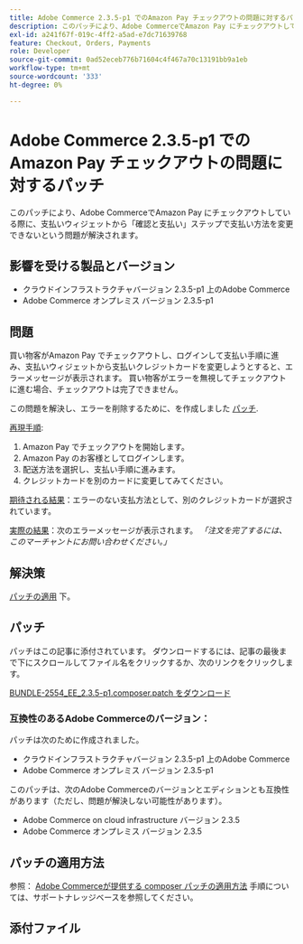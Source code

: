 ```yaml
---
title: Adobe Commerce 2.3.5-p1 でのAmazon Pay チェックアウトの問題に対するパッチ
description: このパッチにより、Adobe CommerceでAmazon Pay にチェックアウトしている際に、支払いウィジェットから「確認と支払い」ステップで支払い方法を変更できないという問題が解決されます。
exl-id: a241f67f-019c-4ff2-a5ad-e7dc71639768
feature: Checkout, Orders, Payments
role: Developer
source-git-commit: 0ad52eceb776b71604c4f467a70c13191bb9a1eb
workflow-type: tm+mt
source-wordcount: '333'
ht-degree: 0%

---
```


# Adobe Commerce 2.3.5-p1 でのAmazon Pay チェックアウトの問題に対するパッチ

このパッチにより、Adobe CommerceでAmazon Pay にチェックアウトしている際に、支払いウィジェットから「確認と支払い」ステップで支払い方法を変更できないという問題が解決されます。

## 影響を受ける製品とバージョン

* クラウドインフラストラクチャバージョン 2.3.5-p1 上のAdobe Commerce
* Adobe Commerce オンプレミス バージョン 2.3.5-p1

## 問題

買い物客がAmazon Pay でチェックアウトし、ログインして支払い手順に進み、支払いウィジェットから支払いクレジットカードを変更しようとすると、エラーメッセージが表示されます。 買い物客がエラーを無視してチェックアウトに進む場合、チェックアウトは完了できません。

この問題を解決し、エラーを削除するために、を作成しました [パッチ](assets/BUNDLE-2554_EE_2.3.5-p1.composer.patch.zip).

<u>再現手順</u>:

1. Amazon Pay でチェックアウトを開始します。
1. Amazon Pay のお客様としてログインします。
1. 配送方法を選択し、支払い手順に進みます。
1. クレジットカードを別のカードに変更してみてください。

<u>期待される結果</u>：エラーのない支払方法として、別のクレジットカードが選択されています。

<u>実際の結果</u>：次のエラーメッセージが表示されます。 *「注文を完了するには、このマーチャントにお問い合わせください。」*

## 解決策

[パッチの適用](assets/BUNDLE-2554_EE_2.3.5-p1.composer.patch.zip) 下。

## パッチ

パッチはこの記事に添付されています。 ダウンロードするには、記事の最後まで下にスクロールしてファイル名をクリックするか、次のリンクをクリックします。

[BUNDLE-2554\_EE\_2.3.5-p1.composer.patch をダウンロード](assets/BUNDLE-2554_EE_2.3.5-p1.composer.patch.zip)

### 互換性のあるAdobe Commerceのバージョン：

パッチは次のために作成されました。

* クラウドインフラストラクチャバージョン 2.3.5-p1 上のAdobe Commerce
* Adobe Commerce オンプレミス バージョン 2.3.5-p1

このパッチは、次のAdobe Commerceのバージョンとエディションとも互換性があります（ただし、問題が解決しない可能性があります）。

* Adobe Commerce on cloud infrastructure バージョン 2.3.5
* Adobe Commerce オンプレミス バージョン 2.3.5

## パッチの適用方法

参照： [Adobe Commerceが提供する composer パッチの適用方法](/help/how-to/general/how-to-apply-a-composer-patch-provided-by-magento.md) 手順については、サポートナレッジベースを参照してください。

## 添付ファイル
